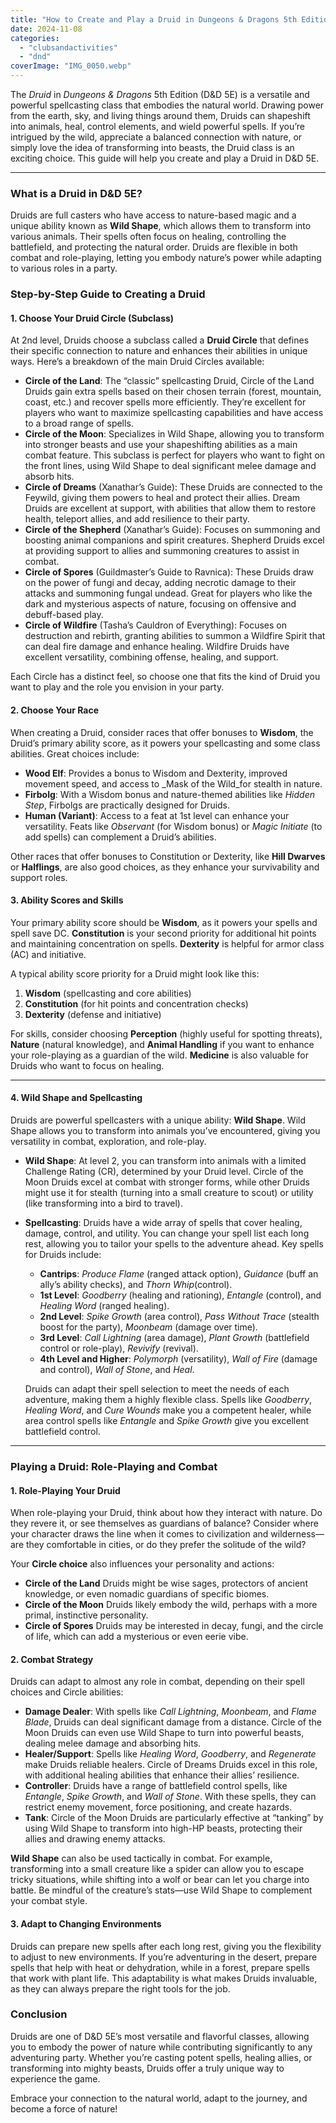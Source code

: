 ```yaml
---
title: "How to Create and Play a Druid in Dungeons & Dragons 5th Edition"
date: 2024-11-08
categories: 
  - "clubsandactivities"
  - "dnd"
coverImage: "IMG_0050.webp"
---
```


The _Druid_ in _Dungeons & Dragons_ 5th Edition (D&D 5E) is a versatile and powerful spellcasting class that embodies the natural world. Drawing power from the earth, sky, and living things around them, Druids can shapeshift into animals, heal, control elements, and wield powerful spells. If you’re intrigued by the wild, appreciate a balanced connection with nature, or simply love the idea of transforming into beasts, the Druid class is an exciting choice. This guide will help you create and play a Druid in D&D 5E.

* * *

### **What is a Druid in D&D 5E?**

Druids are full casters who have access to nature-based magic and a unique ability known as **Wild Shape**, which allows them to transform into various animals. Their spells often focus on healing, controlling the battlefield, and protecting the natural order. Druids are flexible in both combat and role-playing, letting you embody nature’s power while adapting to various roles in a party.

### **Step-by-Step Guide to Creating a Druid**

#### 1\. **Choose Your Druid Circle (Subclass)**

At 2nd level, Druids choose a subclass called a **Druid Circle** that defines their specific connection to nature and enhances their abilities in unique ways. Here’s a breakdown of the main Druid Circles available:

- **Circle of the Land**: The “classic” spellcasting Druid, Circle of the Land Druids gain extra spells based on their chosen terrain (forest, mountain, coast, etc.) and recover spells more efficiently. They’re excellent for players who want to maximize spellcasting capabilities and have access to a broad range of spells.
- **Circle of the Moon**: Specializes in Wild Shape, allowing you to transform into stronger beasts and use your shapeshifting abilities as a main combat feature. This subclass is perfect for players who want to fight on the front lines, using Wild Shape to deal significant melee damage and absorb hits.
- **Circle of Dreams** (Xanathar’s Guide): These Druids are connected to the Feywild, giving them powers to heal and protect their allies. Dream Druids are excellent at support, with abilities that allow them to restore health, teleport allies, and add resilience to their party.
- **Circle of the Shepherd** (Xanathar’s Guide): Focuses on summoning and boosting animal companions and spirit creatures. Shepherd Druids excel at providing support to allies and summoning creatures to assist in combat.
- **Circle of Spores** (Guildmaster’s Guide to Ravnica): These Druids draw on the power of fungi and decay, adding necrotic damage to their attacks and summoning fungal undead. Great for players who like the dark and mysterious aspects of nature, focusing on offensive and debuff-based play.
- **Circle of Wildfire** (Tasha’s Cauldron of Everything): Focuses on destruction and rebirth, granting abilities to summon a Wildfire Spirit that can deal fire damage and enhance healing. Wildfire Druids have excellent versatility, combining offense, healing, and support.

Each Circle has a distinct feel, so choose one that fits the kind of Druid you want to play and the role you envision in your party.

#### 2\. **Choose Your Race**

When creating a Druid, consider races that offer bonuses to **Wisdom**, the Druid’s primary ability score, as it powers your spellcasting and some class abilities. Great choices include:

- **Wood Elf**: Provides a bonus to Wisdom and Dexterity, improved movement speed, and access to _Mask of the Wild_for stealth in nature.
- **Firbolg**: With a Wisdom bonus and nature-themed abilities like _Hidden Step_, Firbolgs are practically designed for Druids.
- **Human (Variant)**: Access to a feat at 1st level can enhance your versatility. Feats like _Observant_ (for Wisdom bonus) or _Magic Initiate_ (to add spells) can complement a Druid’s abilities.

Other races that offer bonuses to Constitution or Dexterity, like **Hill Dwarves** or **Halflings**, are also good choices, as they enhance your survivability and support roles.

#### 3\. **Ability Scores and Skills**

Your primary ability score should be **Wisdom**, as it powers your spells and spell save DC. **Constitution** is your second priority for additional hit points and maintaining concentration on spells. **Dexterity** is helpful for armor class (AC) and initiative.

A typical ability score priority for a Druid might look like this:

1. **Wisdom** (spellcasting and core abilities)
2. **Constitution** (for hit points and concentration checks)
3. **Dexterity** (defense and initiative)

For skills, consider choosing **Perception** (highly useful for spotting threats), **Nature** (natural knowledge), and **Animal Handling** if you want to enhance your role-playing as a guardian of the wild. **Medicine** is also valuable for Druids who want to focus on healing.

* * *

#### 4\. **Wild Shape and Spellcasting**

Druids are powerful spellcasters with a unique ability: **Wild Shape**. Wild Shape allows you to transform into animals you’ve encountered, giving you versatility in combat, exploration, and role-play.

- **Wild Shape**: At level 2, you can transform into animals with a limited Challenge Rating (CR), determined by your Druid level. Circle of the Moon Druids excel at combat with stronger forms, while other Druids might use it for stealth (turning into a small creature to scout) or utility (like transforming into a bird to travel).
- **Spellcasting**: Druids have a wide array of spells that cover healing, damage, control, and utility. You can change your spell list each long rest, allowing you to tailor your spells to the adventure ahead. Key spells for Druids include:
    
    - **Cantrips**: _Produce Flame_ (ranged attack option), _Guidance_ (buff an ally’s ability checks), and _Thorn Whip_(control).
    - **1st Level**: _Goodberry_ (healing and rationing), _Entangle_ (control), and _Healing Word_ (ranged healing).
    - **2nd Level**: _Spike Growth_ (area control), _Pass Without Trace_ (stealth boost for the party), _Moonbeam_ (damage over time).
    - **3rd Level**: _Call Lightning_ (area damage), _Plant Growth_ (battlefield control or role-play), _Revivify_ (revival).
    - **4th Level and Higher**: _Polymorph_ (versatility), _Wall of Fire_ (damage and control), _Wall of Stone_, and _Heal_.
    
    Druids can adapt their spell selection to meet the needs of each adventure, making them a highly flexible class. Spells like _Goodberry_, _Healing Word_, and _Cure Wounds_ make you a competent healer, while area control spells like _Entangle_ and _Spike Growth_ give you excellent battlefield control.

* * *

### **Playing a Druid: Role-Playing and Combat**

#### 1\. **Role-Playing Your Druid**

When role-playing your Druid, think about how they interact with nature. Do they revere it, or see themselves as guardians of balance? Consider where your character draws the line when it comes to civilization and wilderness—are they comfortable in cities, or do they prefer the solitude of the wild?

Your **Circle choice** also influences your personality and actions:

- **Circle of the Land** Druids might be wise sages, protectors of ancient knowledge, or even nomadic guardians of specific biomes.
- **Circle of the Moon** Druids likely embody the wild, perhaps with a more primal, instinctive personality.
- **Circle of Spores** Druids may be interested in decay, fungi, and the circle of life, which can add a mysterious or even eerie vibe.

#### 2\. **Combat Strategy**

Druids can adapt to almost any role in combat, depending on their spell choices and Circle abilities:

- **Damage Dealer**: With spells like _Call Lightning_, _Moonbeam_, and _Flame Blade_, Druids can deal significant damage from a distance. Circle of the Moon Druids can even use Wild Shape to turn into powerful beasts, dealing melee damage and absorbing hits.
- **Healer/Support**: Spells like _Healing Word_, _Goodberry_, and _Regenerate_ make Druids reliable healers. Circle of Dreams Druids excel in this role, with additional healing abilities that enhance their allies’ resilience.
- **Controller**: Druids have a range of battlefield control spells, like _Entangle_, _Spike Growth_, and _Wall of Stone_. With these spells, they can restrict enemy movement, force positioning, and create hazards.
- **Tank**: Circle of the Moon Druids are particularly effective at “tanking” by using Wild Shape to transform into high-HP beasts, protecting their allies and drawing enemy attacks.

**Wild Shape** can also be used tactically in combat. For example, transforming into a small creature like a spider can allow you to escape tricky situations, while shifting into a wolf or bear can let you charge into battle. Be mindful of the creature’s stats—use Wild Shape to complement your combat style.

#### 3\. **Adapt to Changing Environments**

Druids can prepare new spells after each long rest, giving you the flexibility to adjust to new environments. If you’re adventuring in the desert, prepare spells that help with heat or dehydration, while in a forest, prepare spells that work with plant life. This adaptability is what makes Druids invaluable, as they can always prepare the right tools for the job.

### **Conclusion**

Druids are one of D&D 5E’s most versatile and flavorful classes, allowing you to embody the power of nature while contributing significantly to any adventuring party. Whether you’re casting potent spells, healing allies, or transforming into mighty beasts, Druids offer a truly unique way to experience the game.

Embrace your connection to the natural world, adapt to the journey, and become a force of nature!
